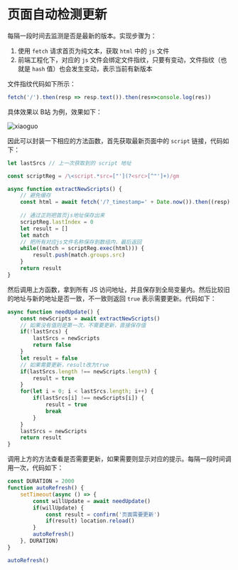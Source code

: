 # 页面自动检测更新

每隔一段时间去监测是否是最新的版本。实现步骤为：

1. 使用 `fetch` 请求首页为纯文本，获取 `html` 中的 `js` 文件
2. 前端工程化下，对应的 `js` 文件会绑定文件指纹，只要有变动，文件指纹（也就是 `hash` 值）也会发生变动，表示当前有新版本

文件指纹代码如下所示：

```js
fetch('/').then(resp => resp.text()).then(res=>console.log(res))
```

具体效果以 B站 为例，效果如下：

![xiaoguo](https://pic.imgdb.cn/item/6533c458c458853aef6e35ff.jpg)

因此可以封装一下相应的方法函数，首先获取最新页面中的 `script` 链接，代码如下：

```js
let lastSrcs // 上一次获取到的 script 地址

const scriptReg = /\<script.*src=["'](?<src>[^"']+)/gm

async function extractNewScripts() {
    // 避免缓存
    const html = await fetch('/?_timestamp=' + Date.now()).then((resp) => resp.text())
    
    // 通过正则把首页js地址保存出来
    scriptReg.lastIndex = 0
    let result = []
    let match
    // 把所有对应js文件名称保存到数组内，最后返回
    while((match = scriptReg.exec(html))) {
        result.push(match.groups.src)
    }
    return result
}
```

然后调用上方函数，拿到所有 JS 访问地址，并且保存到全局变量内。然后比较旧的地址与新的地址是否一致，不一致则返回 `true` 表示需要更新。代码如下：

```js
async function needUpdate() {
    const newScripts = await extractNewScripts()
    // 如果没有值则是第一次，不需要更新，直接保存值
    if(!lastSrcs) {
        lastSrcs = newScripts
        return false
    }
    let result = false
    // 如果需要更新，result改为true
    if(lastSrcs.length !== newScripts.length) {
        result = true
    }
    for(let i = 0; i < lastSrcs.length; i++) {
        if(lastSrcs[i] !== newScripts[i]) {
            result = true
            break
        }
    }
    lastSrcs = newScripts
    return result
}
```

调用上方的方法查看是否需要更新，如果需要则显示对应的提示。每隔一段时间调用一次，代码如下：

```js
const DURATION = 2000
function autoRefresh() {
    setTimeout(async () => {
        const willUpdate = await needUpdate()
        if(willUpdate) {
            const result = confirm('页面需要更新')
            if(result) location.reload()
        }
        autoRefresh()
    }, DURATION)
}

autoRefresh()
```

